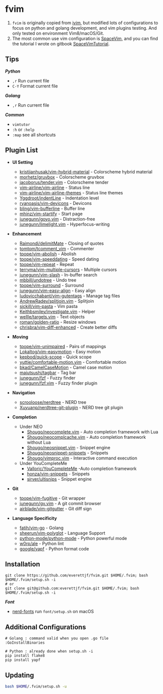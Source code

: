# fvim

1. `fvim` is originally copied from [ivim](https://github.com/kepbod/ivim), but modified lots of configurations to focus on python and golang development, and vim plugins testing. And only tested on environment Vim8/macOS/Git.
2. The most common use vim configuration is [SpaceVim](http://spacevim.org/), and you can find the tutorial I wrote on gitbook [SpaceVimTutorial](https://www.gitbook.com/book/everettjf/spacevimtutorial/details).


## Tips 

***Python***

- `,r` Run current file
- `C-Y` Format current file


***Golang***

- `,r` Run current file

***Common***

* `vimtutor`
* `:h` or `:help`
* `:map` see all shortcuts

## Plugin List

- **UI Setting**
  - [kristijanhusak/vim-hybrid-material](https://github.com/kristijanhusak/vim-hybrid-material) - Colorscheme hybrid material
  - [morhetz/gruvbox](https://github.com/morhetz/gruvbox) - Colorscheme gruvbox
  - [jacoborus/tender.vim](https://github.com/jacoborus/tender.vim) - Colorscheme tender
  - [vim-airline/vim-airline](https://github.com/vim-airline/vim-airline) - Status line
  - [vim-airline/vim-airline-themes](https://github.com/vim-airline/vim-airline-themes) - Status line themes
  - [Yggdroot/indentLine](https://github.com/Yggdroot/indentLine) - Indentation level
  - [ryanoasis/vim-devicons](https://github.com/ryanoasis/vim-devicons) - Devicons
  - [bling/vim-bufferline](https://github.com/bling/vim-bufferline) - Buffer line
  - [mhinz/vim-startify](https://github.com/mhinz/vim-startify) - Start page
  - [junegunn/goyo.vim](https://github.com/junegunn/goyo.vim) - Distraction-free
  - [junegunn/limelight.vim](https://github.com/junegunn/limelight.vim) - Hyperfocus-writing

- **Enhancement**
  - [Raimondi/delimitMate](https://github.com/Raimondi/delimitMate) - Closing of quotes
  - [tomtom/tcomment_vim](https://github.com/tomtom/tcomment_vim) - Commenter
  - [tpope/vim-abolish](https://github.com/tpope/vim-abolish) - Abolish
  - [tpope/vim-speeddating](https://github.com/tpope/vim-speeddating) - Speed dating
  - [tpope/vim-repeat](https://github.com/tpope/vim-repeat) - Repeat
  - [terryma/vim-multiple-cursors](https://github.com/terryma/vim-multiple-cursors) - Multiple cursors
  - [junegunn/vim-slash](https://github.com/junegunn/vim-slash) - In-buffer search
  - [mbbill/undotree](https://github.com/mbbill/undotree) - Undo tree
  - [tpope/vim-surround](https://github.com/tpope/vim-surround) - Surround
  - [junegunn/vim-easy-align](https://github.com/junegunn/vim-easy-align) - Easy align
  - [ludovicchabant/vim-gutentags](https://github.com/ludovicchabant/vim-gutentags) - Manage tag files
  - [AndrewRadev/splitjoin.vim](https://github.com/AndrewRadev/splitjoin.vim) - Splitjoin
  - [sickill/vim-pasta](https://github.com/sickill/vim-pasta) - Vim pasta
  - [Keithbsmiley/investigate.vim](https://github.com/Keithbsmiley/investigate.vim) - Helper
  - [wellle/targets.vim](https://github.com/wellle/targets.vim) - Text objects
  - [roman/golden-ratio](https://github.com/roman/golden-ratio) - Resize windows
  - [chrisbra/vim-diff-enhanced](https://github.com/chrisbra/vim-diff-enhanced) - Create better diffs

- **Moving**
  - [tpope/vim-unimpaired](https://github.com/tpope/vim-unimpaired) - Pairs of mappings
  - [Lokaltog/vim-easymotion](https://github.com/Lokaltog/vim-easymotion) - Easy motion
  - [kepbod/quick-scope](https://github.com/kepbod/quick-scope) - Quick scope
  - [yuttie/comfortable-motion.vim](https://github.com/yuttie/comfortable-motion.vim) - Comfortable motion
  - [bkad/CamelCaseMotion](https://github.com/bkad/CamelCaseMotion) - Camel case motion
  - [majutsushi/tagbar](https://github.com/majutsushi/tagbar) - Tag bar
  - [junegunn/fzf](https://github.com/junegunn/fzf) - Fuzzy finder
  - [junegunn/fzf.vim](https://github.com/junegunn/fzf.vim) - Fuzzy finder plugin

- **Navigation**
  - [scrooloose/nerdtree](https://github.com/scrooloose/nerdtree) - NERD tree
  - [Xuyuanp/nerdtree-git-plugin](https://github.com/Xuyuanp/nerdtree-git-plugin) - NERD tree git plugin

- **Completion**
  - Under NEO
    - [Shougo/neocomplete.vim](https://github.com/Shougo/neocomplete.vim) - Auto completion framework with Lua
    - [Shougo/neocomplcache.vim](https://github.com/Shougo/neocomplcache.vim) - Auto completion framework without Lua
    - [Shougo/neosnippet.vim](https://github.com/Shougo/neosnippet.vim) - Snippet engine
    - [Shougo/neosnippet-snippets](https://github.com/Shougo/neosnippet-snippets) - Snippets
    - [Shougo/vimproc.vim](https://github.com/Shougo/vimproc.vim) - Interactive command execution
  - Under YouCompleteMe
    - [Valloric/YouCompleteMe](https://github.com/Valloric/YouCompleteMe) -Auto completion framework
    - [honza/vim-snippets](https://github.com/honza/vim-snippets) - Snippets
    - [sirver/ultisnips](https://github.com/sirver/ultisnips) - Snippet engine


- **Git**
  - [tpope/vim-fugitive](https://github.com/tpope/vim-fugitive) - Git wrapper
  - [junegunn/gv.vim](https://github.com/junegunn/gv.vim) - A git commit browser
  - [airblade/vim-gitgutter](https://github.com/airblade/vim-gitgutter) - Git diff sign

- **Language Specificity**
  - [fatih/vim-go](https://github.com/fatih/vim-go) - Golang
  - [sheerun/vim-polyglot](https://github.com/sheerun/vim-polyglot) - Language Support
  - [python-mode/python-mode](https://github.com/python-mode/python-mode) -
  Python powerful mode 
  - [w0rp/ale](https://github.com/w0rp/ale) - Python lint
  - [google/yapf](https://github.com/google/yapf) - Python format code


## Installation

```
git clone https://github.com/everettjf/fvim.git $HOME/.fvim; bash $HOME/.fvim/setup.sh -i
# or
git clone git@github.com:everettjf/fvim.git $HOME/.fvim; bash $HOME/.fvim/setup.sh -i
```

***Font***

 * [nerd-fonts](https://github.com/ryanoasis/nerd-fonts) run `font/setup.sh` on macOS


## Additional Configurations

```
# Golang : command valid when you open .go file
:GoInstallBinaries

# Python : already done when setup.sh -i
pip install flake8
pip install yapf

```

## Updating

```bash
bash $HOME/.fvim/setup.sh -u
```
